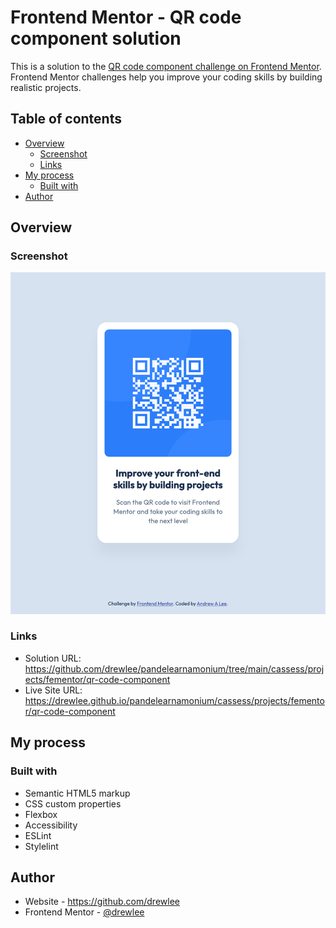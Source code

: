 # Frontend Mentor - QR code component solution

This is a solution to the [QR code component challenge on Frontend Mentor](https://www.frontendmentor.io/challenges/qr-code-component-iux_sIO_H). Frontend Mentor challenges help you improve your coding skills by building realistic projects.

## Table of contents

- [Overview](#overview)
  - [Screenshot](#screenshot)
  - [Links](#links)
- [My process](#my-process)
  - [Built with](#built-with)
- [Author](#author)

## Overview

### Screenshot

![QR code component screenshot](./screenshot.png)

### Links

- Solution URL: https://github.com/drewlee/pandelearnamonium/tree/main/cassess/projects/fementor/qr-code-component
- Live Site URL: https://drewlee.github.io/pandelearnamonium/cassess/projects/fementor/qr-code-component

## My process

### Built with

- Semantic HTML5 markup
- CSS custom properties
- Flexbox
- Accessibility
- ESLint
- Stylelint

## Author

- Website - https://github.com/drewlee
- Frontend Mentor - [@drewlee](https://www.frontendmentor.io/profile/drewlee)
